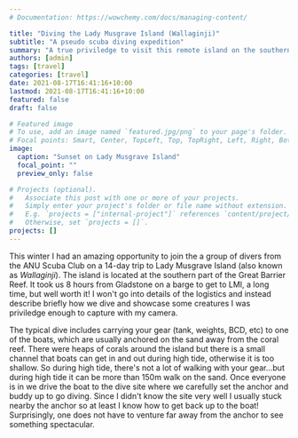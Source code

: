 ```yaml
---
# Documentation: https://wowchemy.com/docs/managing-content/

title: "Diving the Lady Musgrave Island (Wallaginji)"
subtitle: "A pseudo scuba diving expedition"
summary: "A true priviledge to visit this remote island on the southern tip of the Great Barrier Reef"
authors: [admin]
tags: [travel]
categories: [travel]
date: 2021-08-17T16:41:16+10:00
lastmod: 2021-08-17T16:41:16+10:00
featured: false
draft: false

# Featured image
# To use, add an image named `featured.jpg/png` to your page's folder.
# Focal points: Smart, Center, TopLeft, Top, TopRight, Left, Right, BottomLeft, Bottom, BottomRight.
image:
  caption: "Sunset on Lady Musgrave Island"
  focal_point: ""
  preview_only: false

# Projects (optional).
#   Associate this post with one or more of your projects.
#   Simply enter your project's folder or file name without extension.
#   E.g. `projects = ["internal-project"]` references `content/project/deep-learning/index.md`.
#   Otherwise, set `projects = []`.
projects: []
---
```


This winter I had an amazing opportunity to join the a group of divers from the ANU Scuba Club on a 14-day trip to Lady Musgrave Island (also known as *Wallaginji*). The island is located at the southern part of the Great Barrier Reef. It took us 8 hours from Gladstone on a barge to get to LMI, a long time, but well worth it! I won't go into details of the logistics and instead describe briefly how we dive and showcase some creatures I was priviledge enough to capture with my camera. 

The typical dive includes carrying your gear (tank, weights, BCD, etc) to one of the boats, which are usually anchored on the sand away from the coral reef. There were heaps of corals around the island but there is a small channel that boats can get in and out during high tide, otherwise it is too shallow. So during high tide, there's not a lot of walking with your gear...but during high tide it can be more than 150m walk on the sand. Once everyone is in we drive the boat to the dive site where we carefully set the anchor and buddy up to go diving. Since I didn't know the site very well I usually stuck nearby the anchor so at least I know how to get back up to the boat! Surprisingly, one does not have to venture far away from the anchor to see something spectacular. 




